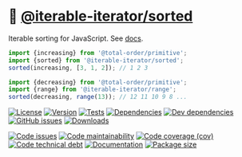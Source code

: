 :signal_strength: [@iterable-iterator/sorted](https://iterable-iterator.github.io/sorted)
==

Iterable sorting for JavaScript.
See [docs](https://iterable-iterator.github.io/sorted/index.html).

```js
import {increasing} from '@total-order/primitive';
import {sorted} from '@iterable-iterator/sorted';
sorted(increasing, [3, 1, 2]); // 1 2 3

import {decreasing} from '@total-order/primitive';
import {range} from '@iterable-iterator/range';
sorted(decreasing, range(13)); // 12 11 10 9 8 ...
```

[![License](https://img.shields.io/github/license/iterable-iterator/sorted.svg)](https://raw.githubusercontent.com/iterable-iterator/sorted/main/LICENSE)
[![Version](https://img.shields.io/npm/v/@iterable-iterator/sorted.svg)](https://www.npmjs.org/package/@iterable-iterator/sorted)
[![Tests](https://img.shields.io/github/workflow/status/iterable-iterator/sorted/ci:test?event=push&label=tests)](https://github.com/iterable-iterator/sorted/actions/workflows/ci:test.yml?query=branch:main)
[![Dependencies](https://img.shields.io/david/iterable-iterator/sorted.svg)](https://david-dm.org/iterable-iterator/sorted)
[![Dev dependencies](https://img.shields.io/david/dev/iterable-iterator/sorted.svg)](https://david-dm.org/iterable-iterator/sorted?type=dev)
[![GitHub issues](https://img.shields.io/github/issues/iterable-iterator/sorted.svg)](https://github.com/iterable-iterator/sorted/issues)
[![Downloads](https://img.shields.io/npm/dm/@iterable-iterator/sorted.svg)](https://www.npmjs.org/package/@iterable-iterator/sorted)

[![Code issues](https://img.shields.io/codeclimate/issues/iterable-iterator/sorted.svg)](https://codeclimate.com/github/iterable-iterator/sorted/issues)
[![Code maintainability](https://img.shields.io/codeclimate/maintainability/iterable-iterator/sorted.svg)](https://codeclimate.com/github/iterable-iterator/sorted/trends/churn)
[![Code coverage (cov)](https://img.shields.io/codecov/c/gh/iterable-iterator/sorted/main.svg)](https://codecov.io/gh/iterable-iterator/sorted)
[![Code technical debt](https://img.shields.io/codeclimate/tech-debt/iterable-iterator/sorted.svg)](https://codeclimate.com/github/iterable-iterator/sorted/trends/technical_debt)
[![Documentation](https://iterable-iterator.github.io/sorted/badge.svg)](https://iterable-iterator.github.io/sorted/source.html)
[![Package size](https://img.shields.io/bundlephobia/minzip/@iterable-iterator/sorted)](https://bundlephobia.com/result?p=@iterable-iterator/sorted)
